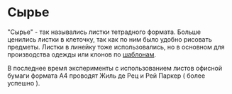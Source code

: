 # Сырье

"Сырье" - так назывались листки тетрадного формата. Больше ценились листки в клеточку, так как по ним было удобно рисовать предметы. Листки в линейку тоже использовались, но в основном для производства одежды или клонов по [шаблонам](../papers/shablony.md).

В последнее время эксперименты с использованием листов офисной бумаги формата А4 проводят Жиль де Рец и Рей Паркер ( более успешно ).
